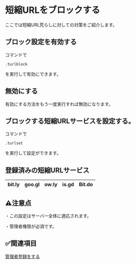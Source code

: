 # 短縮URLをブロックする
ここでは短縮URL荒らしに対しての対策をご紹介します。

## ブロック設定を有効する
コマンドで
```
.turlblock
```
を実行して有効にできます。
## 無効にする
有効にする方法をもう一度実行すれば無効になります。

## ブロックする短縮URLサービスを設定する。
コマンドで
```
.turlset
```

を実行して設定ができます。

## 登録済みの短縮URLサービス

|bit.ly|goo.gl|ow.ly|is.gd|Bit.do|
|:--|--:|:--:|:--|--:|

## ⚠️注意点
・この設定はサーバー全体に適応されます。

・管理者権限が必須です。

## ✅関連項目

[管理者登録をする](https://github.com/akikaki-bot/priceless-docs/blob/main/docs/administration.md)
